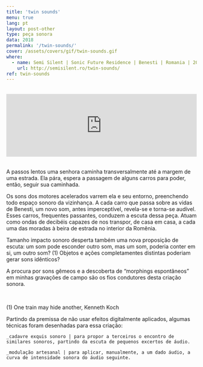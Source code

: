 ```yaml
---
title: 'twin sounds'
menu: true
lang: pt
layout: post-other
type: peça sonora
data: 2018
permalink: '/twin-sounds/'
cover: /assets/covers/gif/twin-sounds.gif
where:
  - name: Semi Silent | Sonic Future Residence | Benesti | Romania | 2017 
    url: http://semisilent.ro/twin-sounds/
ref: twin-sounds
---
```


<br>
<div class="audio-wrapper">
   <iframe width="100%" height="166" scrolling="no" frameborder="no" allow="autoplay" src="https://w.soundcloud.com/player/?url=https%3A//api.soundcloud.com/tracks/572198829&color=%232057b5&auto_play=false&hide_related=false&show_comments=true&show_user=true&show_reposts=false&show_teaser=true"></iframe>
</div>

<br>



A passos lentos uma senhora caminha transversalmente até a margem de uma estrada. Ela pára, espera a passagem de alguns carros para poder, então, seguir sua caminhada.

Os sons dos motores acelerados varrem ela e seu entorno, preenchendo todo espaço sonoro da vizinhança. A cada carro que passa sobre as vidas de Benesti, um novo som, antes imperceptível, revela-se e torna-se audível. Esses carros, frequentes passantes, conduzem a escuta dessa peça. Atuam como ondas de decibéis capazes de nos transpor, de casa em casa, a cada uma das moradas à beira de estrada no interior da Romênia.

Tamanho impacto sonoro desperta também uma nova proposição de escuta: um som pode esconder outro som, mas um som, poderia conter em si, um outro som? (1) Objetos e ações completamentes distintas poderiam gerar sons idênticos?

A procura por sons gêmeos e a descoberta de “morphings espontâneos” em minhas gravações de campo são os fios condutores desta criação sonora.

<br>
  

(1) One train may hide another, Kenneth Koch

Partindo da premissa de não usar efeitos digitalmente aplicados, algumas técnicas foram desenhadas para essa criação:

    _cadavre exquis sonoro | para propor a terceiros o encontro de similares sonoros, partindo da escuta de pequenos excertos de áudio.

    _modulação artesanal | para aplicar, manualmente, a um dado áudio, a curva de intensidade sonora do áudio seguinte.
